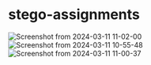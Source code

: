 # stego-assignments
![Screenshot from 2024-03-11 11-02-00](https://github.com/sans-mishra/stego-assignments/assets/162983413/98132c0c-35d0-4b7a-8093-b3468a8368af)
![Screenshot from 2024-03-11 10-55-48](https://github.com/sans-mishra/stego-assignments/assets/162983413/12fa60db-841d-428d-92a5-fd49ea359fd1)
![Screenshot from 2024-03-11 11-00-37](https://github.com/sans-mishra/stego-assignments/assets/162983413/97eaa4da-1ad3-4b02-bc47-28e715bcf3b5)


